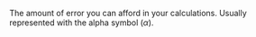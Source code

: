 The amount of error you can afford in your calculations. Usually represented with the alpha symbol ($\alpha$).
